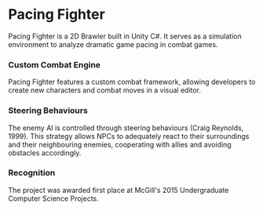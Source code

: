 # Pacing Fighter

Pacing Fighter is a 2D Brawler built in Unity C#. It serves as a simulation environment to analyze dramatic game pacing in combat games.

### Custom Combat Engine

Pacing Fighter features a custom combat framework, allowing developers to create new characters and combat moves in a visual editor.

### Steering Behaviours

The enemy AI is controlled through steering behaviours (Craig Reynolds, 1999). This strategy allows NPCs to adequately react to their surroundings and their neighbouring enemies, cooperating with allies and avoiding obstacles accordingly.

### Recognition
The project was awarded first place at McGill's 2015 Undergraduate Computer Science Projects.
